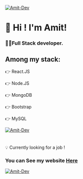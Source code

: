 [<img src="https://i.ibb.co/PghPqMm/universe-top.jpg" alt="Amit-Dev" />](https://amit-dev-webpage.web.app/)

# 👋 Hi ! I'm Amit!

###  👨‍💻Full Stack developer. 

## Among my stack:

👉 React.JS

👉 Node.JS

👉 MongoDB

👉 Bootstrap

👉 MySQL

[<img src="https://i.ibb.co/yNM9WW9/universe-middle.jpg" alt="Amit-Dev" />](https://amit-dev-webpage.web.app/)


#

💡 Currently looking for a job !

<!-- 
### Connect with me:

[<img align="left" alt="amit-web" width="22px" src="https://amit-dev-webpage.web.app/" />][website]
[<img align="left" alt="amit-stack overflow" width="22px" src="https://stackoverflow.com/users/17137370/amit-hagag" />][stackOverflow]
[<img align="left" alt="amit-LinkedIn" width="22px" src="https://www.linkedin.com/in/amit-hagag/" />][linkedin]
[<img align="left" alt="amit-Instagram" width="22px" src="https://www.instagram.com/amit_hg2/" />][instagram]
 -->

### You can See my website [Here](https://amit-dev-webpage.web.app/)


[<img src="https://i.ibb.co/xMWSTS0/universe-bottom.jpg" alt="Amit-Dev" />](https://amit-dev-webpage.web.app/)




